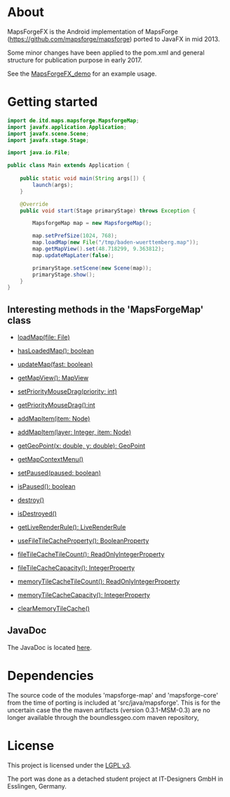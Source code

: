 # About
MapsForgeFX is the Android implementation of MapsForge (https://github.com/mapsforge/mapsforge) ported to JavaFX
in mid 2013.

Some minor changes have been applied to the pom.xml and general structure for publication purpose in early 2017.

See the [MapsForgeFX_demo](https://github.com/mwatzko/mapsforgefx_demo) for an example usage.

# Getting started
```java
import de.itd.maps.mapsforge.MapsforgeMap;
import javafx.application.Application;
import javafx.scene.Scene;
import javafx.stage.Stage;

import java.io.File;

public class Main extends Application {
    
    public static void main(String args[]) {
        launch(args);
    }

    @Override
    public void start(Stage primaryStage) throws Exception {

        MapsforgeMap map = new MapsforgeMap();

        map.setPrefSize(1024, 768);
        map.loadMap(new File("/tmp/baden-wuerttemberg.map"));
        map.getMapView().set(48.718299, 9.363812);
        map.updateMapLater(false);

        primaryStage.setScene(new Scene(map));
        primaryStage.show();
    }
}
```

## Interesting methods in the 'MapsForgeMap' class
 * [loadMap(file: File)](https://mwatzko.github.io/mapsforgefx/apidocs/de/itd/maps/mapsforge/MapsforgeMap.html#loadMap-java.io.File-)
 * [hasLoadedMap(): boolean](https://mwatzko.github.io/mapsforgefx/apidocs/de/itd/maps/mapsforge/MapsforgeMap.html#hasLoadedMap--)
 * [updateMap(fast: boolean)](https://mwatzko.github.io/mapsforgefx/apidocs/de/itd/maps/mapsforge/MapsforgeMap.html#updateMap-boolean-)
 * [getMapView(): MapView](https://mwatzko.github.io/mapsforgefx/apidocs/de/itd/maps/mapsforge/MapsforgeMap.html#getMapView--)
 * [setPriorityMouseDrag(priority: int)](https://mwatzko.github.io/mapsforgefx/apidocs/de/itd/maps/mapsforge/MapsforgeMap.html#setPriorityMouseDrag-int-)
 * [getPriorityMouseDrag():int](https://mwatzko.github.io/mapsforgefx/apidocs/de/itd/maps/mapsforge/MapsforgeMap.html#getPriorityMouseDrag--)
 * [addMapItem(item: Node)](https://mwatzko.github.io/mapsforgefx/apidocs/de/itd/maps/mapsforge/MapsforgeMap.html#addMapItem-de.itd.maps.mapsforge.MapItem-)
 * [addMapItem(layer: Integer, item: Node)](https://mwatzko.github.io/mapsforgefx/apidocs/de/itd/maps/mapsforge/MapsforgeMap.html#addMapItem-java.lang.Integer-de.itd.maps.mapsforge.MapItem-)
 * [getGeoPoint(x: double, y: double): GeoPoint](https://mwatzko.github.io/mapsforgefx/apidocs/de/itd/maps/mapsforge/MapsforgeMap.html#getGeoPoint-double-double-)
 * [getMapContextMenu()](https://mwatzko.github.io/mapsforgefx/apidocs/de/itd/maps/mapsforge/MapsforgeMap.html#getMapContextMenu--)
 * [setPaused(paused: boolean)](https://mwatzko.github.io/mapsforgefx/apidocs/de/itd/maps/mapsforge/MapsforgeMap.html#setPaused-boolean-)
 * [isPaused(): boolean](https://mwatzko.github.io/mapsforgefx/apidocs/de/itd/maps/mapsforge/MapsforgeMap.html#isPaused--)
 * [destroy()](https://mwatzko.github.io/mapsforgefx/apidocs/de/itd/maps/mapsforge/MapsforgeMap.html#destroy--)
 * [isDestroyed()](https://mwatzko.github.io/mapsforgefx/apidocs/de/itd/maps/mapsforge/MapsforgeMap.html#isDesytroyed--)
 * [getLiveRenderRule(): LiveRenderRule](https://mwatzko.github.io/mapsforgefx/apidocs/de/itd/maps/mapsforge/MapsforgeMap.html#getLiveRenderRule--)
 
 * [useFileTileCacheProperty(): BooleanProperty](https://mwatzko.github.io/mapsforgefx/apidocs/de/itd/maps/mapsforge/MapsforgeMap.html#useFileTileCacheProperty--)
 * [fileTileCacheTileCount(): ReadOnlyIntegerProperty](https://mwatzko.github.io/mapsforgefx/apidocs/de/itd/maps/mapsforge/MapsforgeMap.html#fileTileCacheTileCount--)
 * [fileTileCacheCapacity(): IntegerProperty](https://mwatzko.github.io/mapsforgefx/apidocs/de/itd/maps/mapsforge/MapsforgeMap.html#fileTileCacheCapacity--)
 * [memoryTileCacheTileCount(): ReadOnlyIntegerProperty](https://mwatzko.github.io/mapsforgefx/apidocs/de/itd/maps/mapsforge/MapsforgeMap.html#memoryTileCacheTileCount--)
 * [memoryTileCacheCapacity(): IntegerProperty](https://mwatzko.github.io/mapsforgefx/apidocs/de/itd/maps/mapsforge/MapsforgeMap.html#memoryTileCacheCapacity--)
 * [clearMemoryTileCache()](https://mwatzko.github.io/mapsforgefx/apidocs/de/itd/maps/mapsforge/MapsforgeMap.html#clearMemoryTileCache--)

## JavaDoc
The JavaDoc is located [here](https://mwatzko.github.io/mapsforgefx/apidocs).

# Dependencies
The source code of the modules 'mapsforge-map' and 'mapsforge-core' from the time of porting is included
at 'src/java/mapsforge'. This is for the uncertain case the the maven artifacts (version 0.3.1-MSM-0.3) are no longer
available through the boundlessgeo.com maven repository,


# License
This project is licensed under the [LGPL v3](COPYING.LESSER).

The port was done as a detached student project at IT-Designers GmbH in Esslingen, Germany.

